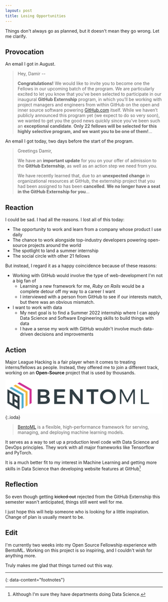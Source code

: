 ```yaml
---
layout: post
title: Losing Opportunities
---
```


Things don't always go as planned, but it doesn't mean they go wrong.
Let me clarify.

## Provocation

An email I got in August.

> Hey, Damir -- 
> 
> **Congratulations!** We would like to invite you to become one the Fellows in our upcoming batch of the program. We are particularly excited to let you know that you’ve been selected to participate in our inaugural **GitHub Externship** program, in which you’ll be working with project managers and engineers from within GitHub on the open and inner source software powering [GitHub.com](https://github.com/) itself.
> While we haven’t publicly announced this program yet (we expect to do so very soon), we wanted to get you the good news quickly since you’ve been such an **exceptional candidate**. **Only 22 fellows will be selected for this highly selective program, and we want you to be one of them!**...

An email I got today, two days before the start of the program.

> Greetings Damir,
> 
> We have an **important update** for you on your offer of admission to the **GitHub Externship**, as well as an action step we need from you.
> 
> We have recently learned that, due to an **unexpected change** in organizational resources at GitHub, the externship project that you had been assigned to has been **cancelled**. **We no longer have a seat in the GitHub Externship for you**...

## Reaction

I could be sad. I had all the reasons. I lost all of this today:
* The opportunity to work and learn from a company whose product I use daily
* The chance to work alongside top-industry developers powering open-source projects around the world
* The spotlight to land a summer internship
* The social circle with other 21 fellows

But instead, I regard it as a happy coincidence because of these reasons:
* Working with GitHub would involve the type of web-development I'm not a big fan of
  * Learning a new framework for me, _Ruby on Rails_ would be a complete detour off my way to a career I want
  * I interviewed with a person from GitHub to see if our interests match, but there was an obvious mismatch.
* I want to work with data
  * My next goal is to find a Summer 2022 internship where I can apply Data Science and Software Engineering skills to build things with data
  * I have a sense my work with GitHub wouldn't involve much data-driven decisions and improvements

## Action

Major League Hacking is a fair player when it comes to treating interns/fellows as people.
Instead, they offered me to join a different track, working on an **Open-Source** project that is used by thousands.

![BentoML Logo](../assets/img/bentoml.jpeg){:.ioda}

> [BentoML](https://github.com/bentoml/BentoML) is a flexible, high-performance framework for serving, managing, and deploying machine learning models.

It serves as a way to set up a production level code with Data Science and DevOps principles. 
They work with all major frameworks like Tensorflow and PyTorch.

It is a much better fit to my interest in Machine Learning and getting more skills in Data Science than developing website features at GitHub[^1]

## Reflection

So even though getting ~~kicked out~~ rejected from the GitHub Externship this semester wasn't anticipated, 
things still went well for me.

I just hope this will help someone who is looking for a little inspiration. Change of plan is usually meant to be.

## Edit

I'm currently two weeks into my Open Source Fellowship experience with BentoML.
Working on this project is so inspiring, and I couldn't wish for anything more. 

Truly makes me glad that things turned out this way.

---
{: data-content="footnotes"}

[^1]: Although I'm sure they have departments doing Data Science.

